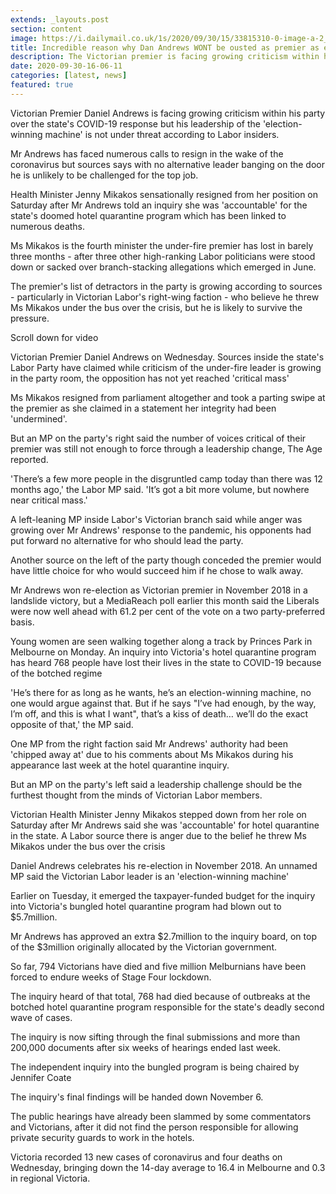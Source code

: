 ```yaml
---
extends: _layouts.post
section: content
image: https://i.dailymail.co.uk/1s/2020/09/30/15/33815310-0-image-a-2_1601474484972.jpg 
title: Incredible reason why Dan Andrews WONT be ousted as premier as enemies mount within Labor Party 
description: The Victorian premier is facing growing criticism within his own party over the states COVID-19 second wave - but Labor insiders have claimed the under-fire leaders position is not under threat. 
date: 2020-09-30-16-06-11 
categories: [latest, news] 
featured: true 
--- 
```

Victorian Premier Daniel Andrews is facing growing criticism within his party over the state's COVID-19 response but his leadership of the 'election-winning machine' is not under threat according to Labor insiders.

Mr Andrews has faced numerous calls to resign in the wake of the coronavirus but sources says with no alternative leader banging on the door he is unlikely to be challenged for the top job.

Health Minister Jenny Mikakos sensationally resigned from her position on Saturday after Mr Andrews told an inquiry she was 'accountable' for the state's doomed hotel quarantine program which has been linked to numerous deaths.

Ms Mikakos is the fourth minister the under-fire premier has lost in barely three months - after three other high-ranking Labor politicians were stood down or sacked over branch-stacking allegations which emerged in June.  

The premier's list of detractors in the party is growing according to sources - particularly in Victorian Labor's right-wing faction - who believe he threw Ms Mikakos under the bus over the crisis, but he is likely to survive the pressure. 

Scroll down for video 

Victorian Premier Daniel Andrews on Wednesday. Sources inside the state's Labor Party have claimed while criticism of the under-fire leader is growing in the party room, the opposition has not yet reached 'critical mass'

Ms Mikakos resigned from parliament altogether and took a parting swipe at the premier as she claimed in a statement her integrity had been 'undermined'. 

But an MP on the party's right said the number of voices critical of their premier was still not enough to force through a leadership change, The Age reported.

'There’s a few more people in the disgruntled camp today than there was 12 months ago,' the Labor MP said. 'It’s got a bit more volume, but nowhere near critical mass.'

A left-leaning MP inside Labor's Victorian branch said while anger was growing over Mr Andrews' response to the pandemic, his opponents had put forward no alternative for who should lead the party.

Another source on the left of the party though conceded the premier would have little choice for who would succeed him if he chose to walk away.

Mr Andrews won re-election as Victorian premier in November 2018 in a landslide victory, but a MediaReach poll earlier this month said the Liberals were now well ahead with 61.2 per cent of the vote on a two party-preferred basis. 

Young women are seen walking together along a track by Princes Park in Melbourne on Monday. An inquiry into Victoria's hotel quarantine program has heard 768 people have lost their lives in the state to COVID-19 because of the botched regime

'He’s there for as long as he wants, he’s an election-winning machine, no one would argue against that. But if he says "I’ve had enough, by the way, I’m off, and this is what I want", that’s a kiss of death… we’ll do the exact opposite of that,' the MP said.

One MP from the right faction said Mr Andrews' authority had been 'chipped away at' due to his comments about Ms Mikakos during his appearance last week at the hotel quarantine inquiry. 

But an MP on the party's left said a leadership challenge should be the furthest thought from the minds of Victorian Labor members. 

Victorian Health Minister Jenny Mikakos stepped down from her role on Saturday after Mr Andrews said she was 'accountable' for hotel quarantine in the state. A Labor source there is anger due to the belief he threw Ms Mikakos under the bus over the crisis

Daniel Andrews celebrates his re-election in November 2018. An unnamed MP said the Victorian Labor leader is an 'election-winning machine'

Earlier on Tuesday, it emerged the taxpayer-funded budget for the inquiry into Victoria's bungled hotel quarantine program had blown out to $5.7million.

Mr Andrews has approved an extra $2.7million to the inquiry board, on top of the $3million originally allocated by the Victorian government.

So far, 794 Victorians have died and five million Melburnians have been forced to endure weeks of Stage Four lockdown. 

The inquiry heard of that total, 768 had died because of outbreaks at the botched hotel quarantine program responsible for the state's deadly second wave of cases. 

The inquiry is now sifting through the final submissions and more than 200,000 documents after six weeks of hearings ended last week.

The independent inquiry into the bungled program is being chaired by Jennifer Coate

The inquiry's final findings will be handed down November 6.

The public hearings have already been slammed by some commentators and Victorians, after it did not find the person responsible for allowing private security guards to work in the hotels.

Victoria recorded 13 new cases of coronavirus and four deaths on Wednesday, bringing down the 14-day average to 16.4 in Melbourne and 0.3 in regional Victoria.

